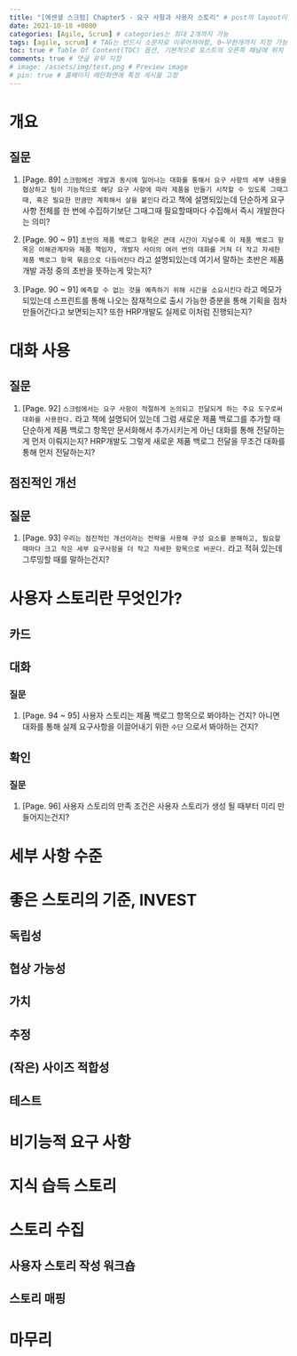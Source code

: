 ```yaml
---
title: "[에센셜 스크럼] Chapter5 - 요구 사항과 사용자 스토리" # post의 layout이 기본적으로 post로 설정되어있어서 Front Matter에 따로 layout변수를 만들어 주지 않아도 됨
date: 2021-10-18 +0800
categories: [Agile, Scrum] # categories는 최대 2개까지 가능
tags: [agile, scrum] # TAG는 반드시 소문자로 이루어져야함, 0~무한개까지 지정 가능
toc: true # Table Of Content(TOC) 옵션, 기본적으로 포스트의 오른쪽 패널에 위치
comments: true # 댓글 유무 지정
# image: /assets/img/test.png # Preview image
# pin: true # 홈페이지 메인화면에 특정 게시물 고정
---
```


# 개요


## 질문
1) [Page. 89] `스크럼에선 개발과 동시에 일어나는 대화를 통해서 요구 사항의 세부 내용을 협상하고 팀이 기능적으로 해당 요구 사항에 따라 제품을 만들기 시작할 수 있도록 그때그때, 혹은 필요한 만큼만 계획해서 살을 붙인다` 라고 책에 설명되있는데 단순하게 요구사항 전체를 한 번에 수집하기보단 그때그때 필요할때마다 수집해서 즉시 개발한다는 의미?

2) [Page. 90 ~ 91] `초반의 제품 백로그 항목은 큰데 시간이 지날수록 이 제품 백로그 항목은 이해관계자와 제품 책임자, 개발자 사이의 여러 번의 대화를 거쳐 더 작고 자세한 제품 백로그 항목 묶음으로 다듬어진다` 라고 설명되있는데 여기서 말하는 초반은 제품 개발 과정 중의 초반을 뜻하는게 맞는지?

3) [Page. 90 ~ 91] `예측할 수 없는 것을 예측하기 위해 시간을 소요시킨다` 라고 메모가 되있는데 스프린트를 통해 나오는 잠재적으로 출시 가능한 증분을 통해 기획을 점차 만들어간다고 보면되는지? 또한 HRP개발도 실제로 이처럼 진행되는지?

# 대화 사용

## 질문
1) [Page. 92] `스크럼에서는 요구 사항이 적절하게 논의되고 전달되게 하는 주요 도구로써 대화를 사용한다.` 라고 책에 설명되어 있는데 그럼 새로운 제품 백로그를 추가할 때 단순하게 제품 백로그 항목만 문서화해서 추가시키는게 아닌 대화를 통해 전달하는게 먼저 이뤄지는지? HRP개발도 그렇게 새로운 제품 백로그 전달을 무조건 대화를 통해 먼저 전달하는지?

## 점진적인 개선
## 질문
1) [Page. 93] `우리는 점진적인 개선이라는 전략을 사용해 구성 요소를 분해하고, 필요할 때마다 크고 작은 세부 요구사항을 더 작고 자세한 항목으로 바꾼다.` 라고 적혀 있는데 그루밍할 때를 말하는건지?

# 사용자 스토리란 무엇인가?
## 카드

## 대화
### 질문
1) [Page. 94 ~ 95] 사용자 스토리는 제품 백로그 항목으로 봐야하는 건지? 아니면 대화를 통해 실제 요구사항을 이끌어내기 위한 `수단` 으로서 봐야하는 건지?


## 확인
### 질문
1) [Page. 96] 사용자 스토리의 만족 조건은 사용자 스토리가 생성 될 때부터 미리 만들어지는건지?


# 세부 사항 수준

# 좋은 스토리의 기준, INVEST
## 독립성
## 협상 가능성
## 가치
## 추정
## (작은) 사이즈 적합성
## 테스트

# 비기능적 요구 사항

# 지식 습득 스토리

# 스토리 수집
## 사용자 스토리 작성 워크숍
## 스토리 매핑

# 마무리